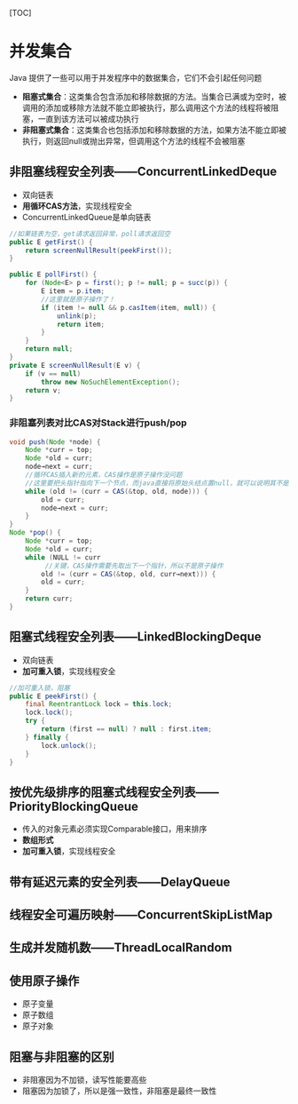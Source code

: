 [TOC]

# 并发集合

Java 提供了一些可以用于并发程序中的数据集合，它们不会引起任何问题

* **阻塞式集合**：这类集合包含添加和移除数据的方法。当集合已满或为空时，被调用的添加或移除方法就不能立即被执行，那么调用这个方法的线程将被阻塞，一直到该方法可以被成功执行
* **非阻塞式集合**：这类集合也包括添加和移除数据的方法，如果方法不能立即被执行，则返回null或抛出异常，但调用这个方法的线程不会被阻塞



## 非阻塞线程安全列表——ConcurrentLinkedDeque

* 双向链表
* **用循环CAS方法**，实现线程安全
* ConcurrentLinkedQueue是单向链表

```java
//如果链表为空，get请求返回异常，poll请求返回空
public E getFirst() {
    return screenNullResult(peekFirst());
}

public E pollFirst() {
    for (Node<E> p = first(); p != null; p = succ(p)) {
        E item = p.item;
        //这里就是原子操作了！
        if (item != null && p.casItem(item, null)) {
            unlink(p);
            return item;
        }
    }
    return null;
}
private E screenNullResult(E v) {
    if (v == null)
        throw new NoSuchElementException();
    return v;
}
```

### 非阻塞列表对比CAS对Stack进行push/pop

```java
void push(Node *node) {
	Node *curr = top;
	Node *old = curr;
	node→next = curr;
    //循环CAS插入新的元素，CAS操作是原子操作没问题
    //这里要把头指针指向下一个节点，而java直接将原始头结点置null，就可以说明其不是头结点了
	while (old != (curr = CAS(&top, old, node))) {
		old = curr;
		node→next = curr;		
	}
}
Node *pop() {
	Node *curr = top;
	Node *old = curr;
	while (NULL != curr
         //关键，CAS操作需要先取出下一个指针，所以不是原子操作
		old != (curr = CAS(&top, old, curr→next))) {
		old = curr;
	}
	return curr;
}
```



## 阻塞式线程安全列表——LinkedBlockingDeque

* 双向链表
* **加可重入锁**，实现线程安全

```java
//加可重入锁，阻塞
public E peekFirst() {
    final ReentrantLock lock = this.lock;
    lock.lock();
    try {
        return (first == null) ? null : first.item;
    } finally {
        lock.unlock();
    }
}
```



## 按优先级排序的阻塞式线程安全列表——PriorityBlockingQueue

* 传入的对象元素必须实现Comparable接口，用来排序
* **数组形式**
* **加可重入锁**，实现线程安全



## 带有延迟元素的安全列表——DelayQueue



## 线程安全可遍历映射——ConcurrentSkipListMap



## 生成并发随机数——ThreadLocalRandom



## 使用原子操作

* 原子变量
* 原子数组
* 原子对象



## 阻塞与非阻塞的区别

* 非阻塞因为不加锁，读写性能要高些
* 阻塞因为加锁了，所以是强一致性，非阻塞是最终一致性

